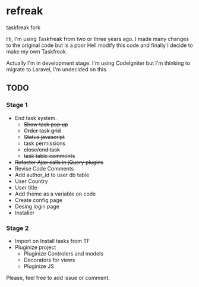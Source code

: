 refreak
=======

taskfreak fork

Hi, I'm using Taskfreak from two or three years ago. I made many changes to the original code but is a poor Hell modify this code and finally I decide to make my own Taskfreak.

Actually I'm in development stage. I'm using CodeIgniter but I'm thinking to migrate to Laravel, I'm undecided on this.

TODO
----

### Stage 1
+ End task system.
    + ~~Show task pop up~~
    + ~~Order task grid~~
    + ~~Status javascript~~
    + task permissions
    + ~~close/end task~~
    + ~~task table comments~~
+ ~~Refactor Ajax calls in jQuery plugins~~
+ Revise Code Comments
+ Add author_id to user db table
+ User Country
+ User title
+ Add theme as a variable on code
+ Create config page
+ Desing login page
+ Installer

### Stage 2
+ Import on Install tasks from TF
+ Pluginize project
    + Pluginize Controlers and models
    + Decorators for views
    + Pluginize JS


Please, feel free to add issue or comment.